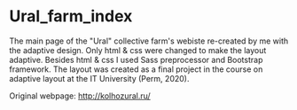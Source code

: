 # Ural_farm_index
The main page of the "Ural" collective farm's webiste re-created by me with the adaptive design. Only html & css were changed to make the layout adaptive. Besides html & css I used Sass preprocessor and Bootstrap framework. The layout was created as a final project in the course on adaptive layout at the IT University (Perm, 2020).

Original webpage: http://kolhozural.ru/
